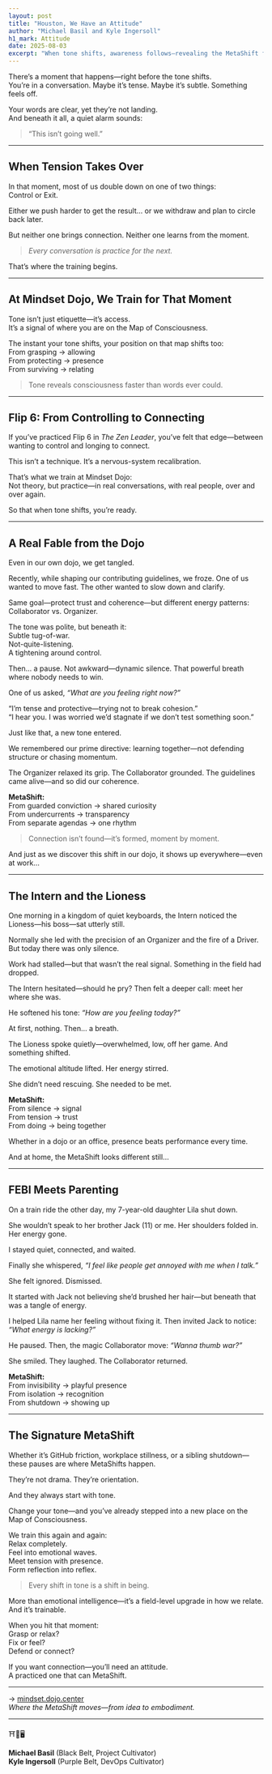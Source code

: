 ```yaml
---
layout: post
title: "Houston, We Have an Attitude"
author: "Michael Basil and Kyle Ingersoll"
h1_mark: Attitude
date: 2025-08-03
excerpt: "When tone shifts, awareness follows—revealing the MetaShift from control to connection that transforms every conversation into practice."
---
```


There’s a moment that happens—right before the tone shifts.  
You’re in a conversation. Maybe it’s tense. Maybe it’s subtle. Something feels off.  

Your words are clear, yet they’re not landing.  
And beneath it all, a quiet alarm sounds:  

> “This isn’t going well.”

---

## When Tension Takes Over

In that moment, most of us double down on one of two things:  
Control or Exit.  

Either we push harder to get the result… or we withdraw and plan to circle back later.  

But neither one brings connection. Neither one learns from the moment.  

> *Every conversation is practice for the next.*

That’s where the training begins.

---

## At Mindset Dojo, We Train for That Moment

Tone isn’t just etiquette—it’s access.  
It’s a signal of where you are on the Map of Consciousness.  

The instant your tone shifts, your position on that map shifts too:  
From grasping → allowing  
From protecting → presence  
From surviving → relating

> Tone reveals consciousness faster than words ever could.

---

## Flip 6: From Controlling to Connecting

If you’ve practiced Flip 6 in *The Zen Leader*, you’ve felt that edge—between wanting to control and longing to connect.  

This isn’t a technique. It’s a nervous-system recalibration.  

That’s what we train at Mindset Dojo:  
Not theory, but practice—in real conversations, with real people, over and over again.  

So that when tone shifts, you’re ready.

---

## A Real Fable from the Dojo

Even in our own dojo, we get tangled.  

Recently, while shaping our contributing guidelines, we froze. One of us wanted to move fast. The other wanted to slow down and clarify.  

Same goal—protect trust and coherence—but different energy patterns: Collaborator vs. Organizer.  

The tone was polite, but beneath it:  
Subtle tug-of-war.  
Not-quite-listening.  
A tightening around control.  

Then… a pause. Not awkward—dynamic silence. That powerful breath where nobody needs to win.  

One of us asked, *“What are you feeling right now?”*  

“I’m tense and protective—trying not to break cohesion.”  
“I hear you. I was worried we’d stagnate if we don’t test something soon.”  

Just like that, a new tone entered.  

We remembered our prime directive: learning together—not defending structure or chasing momentum.  

The Organizer relaxed its grip. The Collaborator grounded. The guidelines came alive—and so did our coherence.  

**MetaShift:**  
From guarded conviction → shared curiosity  
From undercurrents → transparency  
From separate agendas → one rhythm  

> Connection isn’t found—it’s formed, moment by moment.

And just as we discover this shift in our dojo, it shows up everywhere—even at work…

---

## The Intern and the Lioness

One morning in a kingdom of quiet keyboards, the Intern noticed the Lioness—his boss—sat utterly still.  

Normally she led with the precision of an Organizer and the fire of a Driver. But today there was only silence.  

Work had stalled—but that wasn’t the real signal. Something in the field had dropped.  

The Intern hesitated—should he pry? Then felt a deeper call: meet her where she was.  

He softened his tone: *“How are you feeling today?”*  

At first, nothing. Then… a breath.  

The Lioness spoke quietly—overwhelmed, low, off her game. And something shifted.  

The emotional altitude lifted. Her energy stirred.  

She didn’t need rescuing. She needed to be met.  

**MetaShift:**  
From silence → signal  
From tension → trust  
From doing → being together  

Whether in a dojo or an office, presence beats performance every time.  

And at home, the MetaShift looks different still…

---

## FEBI Meets Parenting

On a train ride the other day, my 7-year-old daughter Lila shut down.  

She wouldn’t speak to her brother Jack (11) or me. Her shoulders folded in. Her energy gone.  

I stayed quiet, connected, and waited.  

Finally she whispered, *“I feel like people get annoyed with me when I talk.”*  

She felt ignored. Dismissed.  

It started with Jack not believing she’d brushed her hair—but beneath that was a tangle of energy.  

I helped Lila name her feeling without fixing it. Then invited Jack to notice: *“What energy is lacking?”*  

He paused. Then, the magic Collaborator move: *“Wanna thumb war?”*  

She smiled. They laughed. The Collaborator returned.  

**MetaShift:**  
From invisibility → playful presence  
From isolation → recognition  
From shutdown → showing up

---

## The Signature MetaShift

Whether it’s GitHub friction, workplace stillness, or a sibling shutdown—these pauses are where MetaShifts happen.  

They’re not drama. They’re orientation.  

And they always start with tone.  

Change your tone—and you’ve already stepped into a new place on the Map of Consciousness.  

We train this again and again:  
Relax completely.  
Feel into emotional waves.  
Meet tension with presence.  
Form reflection into reflex.  

> Every shift in tone is a shift in being.

More than emotional intelligence—it’s a field-level upgrade in how we relate.  
And it’s trainable.  

When you hit that moment:  
Grasp or relax?  
Fix or feel?  
Defend or connect?  

If you want connection—you’ll need an attitude.  
A practiced one that can MetaShift.

---

→ [mindset.dojo.center](https://mindset.dojo.center)  
*Where the MetaShift moves—from idea to embodiment.*

---

⛩️🌿🖥️  

**Michael Basil** (Black Belt, Project Cultivator)  
**Kyle Ingersoll** (Purple Belt, DevOps Cultivator)
